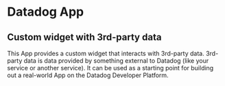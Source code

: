 # Datadog App

## Custom widget with 3rd-party data

This App provides a custom widget that interacts with 3rd-party data.
3rd-party data is data provided by something external to Datadog (like your service or another service).
It can be used as a starting point for building out a real-world App on the Datadog Developer Platform.
